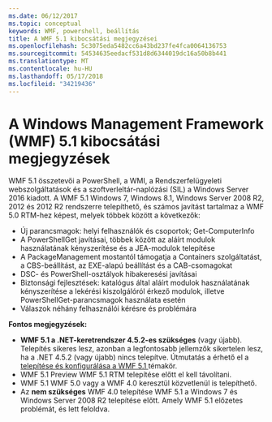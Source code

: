 ```yaml
---
ms.date: 06/12/2017
ms.topic: conceptual
keywords: WMF, powershell, beállítás
title: A WMF 5.1 kibocsátási megjegyzései
ms.openlocfilehash: 5c3075eda5482cc6a43bd237fe4fca0064136753
ms.sourcegitcommit: 54534635eedacf531d8d6344019dc16a50b8b441
ms.translationtype: MT
ms.contentlocale: hu-HU
ms.lasthandoff: 05/17/2018
ms.locfileid: "34219436"
---
```

# <a name="windows-management-framework-wmf-51-release-notes"></a>A Windows Management Framework (WMF) 5.1 kibocsátási megjegyzések #

WMF 5.1 összetevői a PowerShell, a WMI, a Rendszerfelügyeleti webszolgáltatások és a szoftverleltár-naplózási (SIL) a Windows Server 2016 kiadott.
A WMF 5.1 Windows 7, Windows 8.1, Windows Server 2008 R2, 2012 és 2012 R2 rendszerre telepíthető, és számos javítást tartalmaz a WMF 5.0 RTM-hez képest, melyek többek között a következők:

- Új parancsmagok: helyi felhasználók és csoportok; Get-ComputerInfo
- A PowerShellGet javításai, többek között az aláírt modulok használatának kényszerítése és a JEA-modulok telepítése
- A PackageManagement mostantól támogatja a Containers szolgáltatást, a CBS-beállítást, az EXE-alapú beállítást és a CAB-csomagokat
- DSC- és PowerShell-osztályok hibakeresési javításai
- Biztonsági fejlesztések: katalógus által aláírt modulok használatának kényszerítése a lekérési kiszolgálóról érkező modulok, illetve PowerShellGet-parancsmagok használata esetén
- Válaszok néhány felhasználói kérésre és problémára

**Fontos megjegyzések:**

- **WMF 5.1 a .NET-keretrendszer 4.5.2-es szükséges** (vagy újabb). Telepítés sikeres lesz, azonban a legfontosabb jellemzők sikertelen lesz, ha a .NET 4.5.2 (vagy újabb) nincs telepítve. Útmutatás a érhető el a [telepítése és konfigurálása a WMF 5.1 ](https://msdn.microsoft.com/powershell/wmf/5.1/install-configure) témakör.
- WMF 5.1 Preview WMF 5.1 RTM telepítése előtt el kell távolítani.
- WMF 5.1 WMF 5.0 vagy a WMF 4.0 keresztül közvetlenül is telepíthető.
- Az __nem szükséges__ WMF 4.0 telepítése WMF 5.1 a Windows 7 és Windows Server 2008 R2 telepítése előtt. Amely WMF 5.1 előzetes problémát, és lett feloldva.
